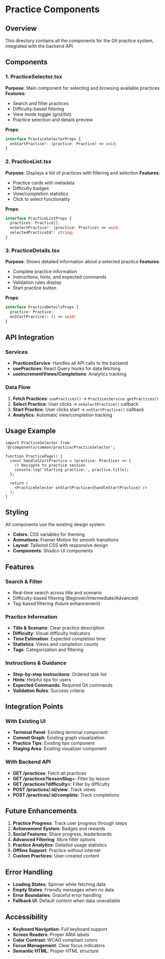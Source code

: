 # Practice Components

## Overview
This directory contains all the components for the Git practice system, integrated with the backend API.

## Components

### 1. PracticeSelector.tsx
**Purpose**: Main component for selecting and browsing available practices
**Features**:
- Search and filter practices
- Difficulty-based filtering
- View mode toggle (grid/list)
- Practice selection and details preview

**Props**:
```typescript
interface PracticeSelectorProps {
  onStartPractice?: (practice: Practice) => void;
}
```

### 2. PracticeList.tsx
**Purpose**: Displays a list of practices with filtering and selection
**Features**:
- Practice cards with metadata
- Difficulty badges
- View/completion statistics
- Click to select functionality

**Props**:
```typescript
interface PracticeListProps {
  practices: Practice[];
  onSelectPractice?: (practice: Practice) => void;
  selectedPracticeId?: string;
}
```

### 3. PracticeDetails.tsx
**Purpose**: Shows detailed information about a selected practice
**Features**:
- Complete practice information
- Instructions, hints, and expected commands
- Validation rules display
- Start practice button

**Props**:
```typescript
interface PracticeDetailsProps {
  practice: Practice;
  onStartPractice?: () => void;
}
```

## API Integration

### Services
- **PracticesService**: Handles all API calls to the backend
- **usePractices**: React Query hooks for data fetching
- **useIncrementViews/Completions**: Analytics tracking

### Data Flow
1. **Fetch Practices**: `usePractices()` → `PracticesService.getPractices()`
2. **Select Practice**: User clicks → `onSelectPractice()` callback
3. **Start Practice**: User clicks start → `onStartPractice()` callback
4. **Analytics**: Automatic view/completion tracking

## Usage Example

```tsx
import PracticeSelector from '@/components/common/practice/PracticeSelector';

function PracticePage() {
  const handleStartPractice = (practice: Practice) => {
    // Navigate to practice session
    console.log('Starting practice:', practice.title);
  };

  return (
    <PracticeSelector onStartPractice={handleStartPractice} />
  );
}
```

## Styling
All components use the existing design system:
- **Colors**: CSS variables for theming
- **Animations**: Framer Motion for smooth transitions
- **Layout**: Tailwind CSS with responsive design
- **Components**: Shadcn UI components

## Features

### Search & Filter
- Real-time search across title and scenario
- Difficulty-based filtering (Beginner/Intermediate/Advanced)
- Tag-based filtering (future enhancement)

### Practice Information
- **Title & Scenario**: Clear practice description
- **Difficulty**: Visual difficulty indicators
- **Time Estimation**: Expected completion time
- **Statistics**: Views and completion counts
- **Tags**: Categorization and filtering

### Instructions & Guidance
- **Step-by-step Instructions**: Ordered task list
- **Hints**: Helpful tips for users
- **Expected Commands**: Required Git commands
- **Validation Rules**: Success criteria

## Integration Points

### With Existing UI
- **Terminal Panel**: Existing terminal component
- **Commit Graph**: Existing graph visualization
- **Practice Tips**: Existing tips component
- **Staging Area**: Existing visualizer component

### With Backend API
- **GET /practices**: Fetch all practices
- **GET /practices?lessonSlug=**: Filter by lesson
- **GET /practices?difficulty=**: Filter by difficulty
- **POST /practices/:id/view**: Track views
- **POST /practices/:id/complete**: Track completions

## Future Enhancements

1. **Practice Progress**: Track user progress through steps
2. **Achievement System**: Badges and rewards
3. **Social Features**: Share progress, leaderboards
4. **Advanced Filtering**: More filter options
5. **Practice Analytics**: Detailed usage statistics
6. **Offline Support**: Practice without internet
7. **Custom Practices**: User-created content

## Error Handling

- **Loading States**: Spinner while fetching data
- **Empty States**: Friendly messages when no data
- **Error Boundaries**: Graceful error handling
- **Fallback UI**: Default content when data unavailable

## Accessibility

- **Keyboard Navigation**: Full keyboard support
- **Screen Readers**: Proper ARIA labels
- **Color Contrast**: WCAG compliant colors
- **Focus Management**: Clear focus indicators
- **Semantic HTML**: Proper HTML structure
